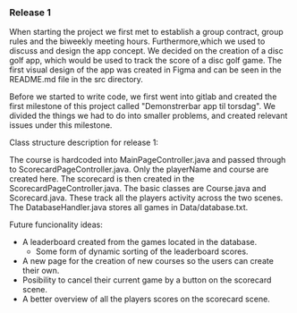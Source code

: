 ### Release 1
When starting the project we first met to establish a group contract, group rules and the biweekly meeting hours. Furthermore,which we used to discuss and design the app concept. We decided on the creation of a disc golf app, which would be used to track the score of a disc golf game. The first visual design of the app was created in Figma and can be seen in the README.md file in the src directory.

Before we started to write code, we first went into gitlab and created the first milestone of this project called "Demonstrerbar app til torsdag". We divided the things we had to do into smaller problems, and created relevant issues under this milestone. 

Class structure description for release 1:

The course is hardcoded into MainPageController.java and passed through to ScorecardPageController.java. Only the playerName and course are created here. The scorecard is then created in the ScorecardPageController.java. The basic classes are Course.java and Scorecard.java. These track all the players activity across the two scenes. The DatabaseHandler.java stores all games in Data/database.txt.

Future funcionality ideas:
* A leaderboard created from the games located in the database.
    * Some form of dynamic sorting of the leaderboard scores.
* A new page for the creation of new courses so the users can create their own.
* Posibility to cancel their current game by a button on the scorecard scene.
* A better overview of all the players scores on the scorecard scene.
